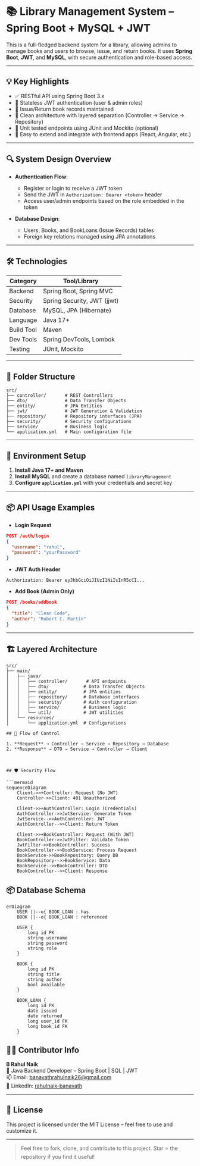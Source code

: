 
# 📚 Library Management System – Spring Boot + MySQL + JWT

This is a full-fledged backend system for a library, allowing admins to manage books and users to browse, issue, and return books. It uses **Spring Boot**, **JWT**, and **MySQL**, with secure authentication and role-based access.

---

## 💡 Key Highlights

- ✅ RESTful API using Spring Boot 3.x
- 🔐 Stateless JWT authentication (user & admin roles)
- 🔄 Issue/Return book records maintained
- 🧩 Clean architecture with layered separation (Controller → Service → Repository)
- 🧪 Unit tested endpoints using JUnit and Mockito (optional)
- 🚀 Easy to extend and integrate with frontend apps (React, Angular, etc.)

---

## 🔍 System Design Overview

- **Authentication Flow**:
  - Register or login to receive a JWT token
  - Send the JWT in `Authorization: Bearer <token>` header
  - Access user/admin endpoints based on the role embedded in the token

- **Database Design**:
  - Users, Books, and BookLoans (Issue Records) tables
  - Foreign key relations managed using JPA annotations

---

## 🛠️ Technologies

| Category        | Tool/Library                 |
|----------------|------------------------------|
| Backend        | Spring Boot, Spring MVC      |
| Security       | Spring Security, JWT (jjwt)  |
| Database       | MySQL, JPA (Hibernate)       |
| Language       | Java 17+                     |
| Build Tool     | Maven                        |
| Dev Tools      | Spring DevTools, Lombok      |
| Testing        | JUnit, Mockito               |

---

## 🧱 Folder Structure

```
src/
├── controller/       # REST Controllers
├── dto/              # Data Transfer Objects
├── entity/           # JPA Entities
├── jwt/              # JWT Generation & Validation
├── repository/       # Repository interfaces (JPA)
├── security/         # Security configurations
├── service/          # Business logic
└── application.yml   # Main configuration file
```

---

## 🔧 Environment Setup

1. **Install Java 17+ and Maven**
2. **Install MySQL** and create a database named `libraryManagement`
3. **Configure `application.yml`** with your credentials and secret key

---

## 📦 API Usage Examples

- **Login Request**
```json
POST /auth/login
{
  "username": "rahul",
  "password": "yourPassword"
}
```

- **JWT Auth Header**
```
Authorization: Bearer eyJhbGciOiJIUzI1NiIsInR5cCI...
```

- **Add Book (Admin Only)**
```json
POST /books/addbook
{
  "title": "Clean Code",
  "author": "Robert C. Martin"
}
```

---

## 🏗️ Layered Architecture

```
src/
├── main/
│   ├── java/
│   │   ├── controller/       # API endpoints
│   │   ├── dto/             # Data Transfer Objects  
│   │   ├── entity/          # JPA entities
│   │   ├── repository/      # Database interfaces
│   │   ├── security/        # Auth configuration
│   │   ├── service/         # Business logic
│   │   └── util/            # JWT utilities
│   └── resources/
│       └── application.yml  # Configurations
```

```
## 🔄 Flow of Control

1. **Request** → Controller → Service → Repository → Database  
2. **Response** → DTO → Service → Controller → Client



## 🛡️ Security Flow

```mermaid
sequenceDiagram
    Client->>+Controller: Request (No JWT)
    Controller->>Client: 401 Unauthorized
    
    Client->>+AuthController: Login (Credentials)
    AuthController->>JwtService: Generate Token
    JwtService-->>AuthController: JWT
    AuthController-->>Client: Return Token
    
    Client->>+BookController: Request (With JWT)
    BookController->>JwtFilter: Validate Token
    JwtFilter->>BookController: Success
    BookController->>BookService: Process Request
    BookService->>BookRepository: Query DB
    BookRepository-->>BookService: Data
    BookService-->>BookController: DTO
    BookController-->>Client: Response
```

## 📦 Database Schema

```mermaid
erDiagram
    USER ||--o{ BOOK_LOAN : has
    BOOK ||--o{ BOOK_LOAN : referenced
    
    USER {
        long id PK
        string username
        string password
        string role
    }
    
    BOOK {
        long id PK
        string title
        string author
        bool available
    }
    
    BOOK_LOAN {
        long id PK
        date issued
        date returned
        long user_id FK
        long book_id FK
    }
```

## 👨‍💻 Contributor Info

**B Rahul Naik**  
🔧 Java Backend Developer – Spring Boot | SQL | JWT  
📫 Email: banavathrahulnaik26@gmail.com  
🔗 LinkedIn: [rahulnaik-banavath](https://www.linkedin.com/in/rahulnaik-banavath-293699367)

---


## 🧾 License

This project is licensed under the MIT License – feel free to use and customize it.

---

> Feel free to fork, clone, and contribute to this project. Star ⭐ the repository if you find it useful!
